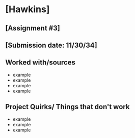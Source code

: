 # [Hawkins]
## [Assignment #3]
## [Submission date: 11/30/34]
## Worked with/sources 
* example
* example
* example
* example
## Project Quirks/ Things that don't work
* example
* example
* example
